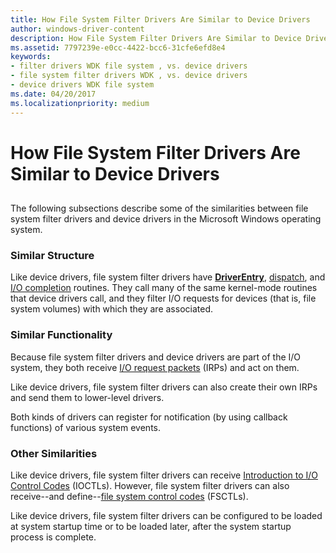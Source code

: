 ```yaml
---
title: How File System Filter Drivers Are Similar to Device Drivers
author: windows-driver-content
description: How File System Filter Drivers Are Similar to Device Drivers
ms.assetid: 7797239e-e0cc-4422-bcc6-31cfe6efd8e4
keywords:
- filter drivers WDK file system , vs. device drivers
- file system filter drivers WDK , vs. device drivers
- device drivers WDK file system
ms.date: 04/20/2017
ms.localizationpriority: medium
---
```


# How File System Filter Drivers Are Similar to Device Drivers


## <span id="ddk_how_file_system_filter_drivers_are_similar_to_device_drivers_if"></span><span id="DDK_HOW_FILE_SYSTEM_FILTER_DRIVERS_ARE_SIMILAR_TO_DEVICE_DRIVERS_IF"></span>


The following subsections describe some of the similarities between file system filter drivers and device drivers in the Microsoft Windows operating system.

### <span id="Similar_Structure"></span><span id="similar_structure"></span><span id="SIMILAR_STRUCTURE"></span>Similar Structure

Like device drivers, file system filter drivers have [**DriverEntry**](https://msdn.microsoft.com/library/windows/hardware/ff544113), [dispatch](https://msdn.microsoft.com/library/windows/hardware/ff566407), and [I/O completion](https://msdn.microsoft.com/library/windows/hardware/ff565398) routines. They call many of the same kernel-mode routines that device drivers call, and they filter I/O requests for devices (that is, file system volumes) with which they are associated.

### <span id="Similar_Functionality"></span><span id="similar_functionality"></span><span id="SIMILAR_FUNCTIONALITY"></span>Similar Functionality

Because file system filter drivers and device drivers are part of the I/O system, they both receive [I/O request packets](https://msdn.microsoft.com/library/windows/hardware/ff558771) (IRPs) and act on them.

Like device drivers, file system filter drivers can also create their own IRPs and send them to lower-level drivers.

Both kinds of drivers can register for notification (by using callback functions) of various system events.

### <span id="Other_Similarities"></span><span id="other_similarities"></span><span id="OTHER_SIMILARITIES"></span>Other Similarities

Like device drivers, file system filter drivers can receive [Introduction to I/O Control Codes](https://msdn.microsoft.com/library/windows/hardware/ff548059) (IOCTLs). However, file system filter drivers can also receive--and define--[file system control codes](https://msdn.microsoft.com/library/windows/hardware/ff540367) (FSCTLs).

Like device drivers, file system filter drivers can be configured to be loaded at system startup time or to be loaded later, after the system startup process is complete.

 

 




